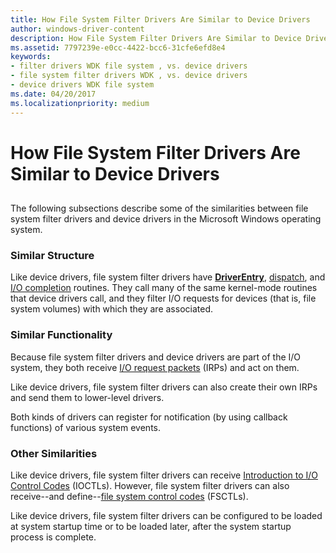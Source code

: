 ```yaml
---
title: How File System Filter Drivers Are Similar to Device Drivers
author: windows-driver-content
description: How File System Filter Drivers Are Similar to Device Drivers
ms.assetid: 7797239e-e0cc-4422-bcc6-31cfe6efd8e4
keywords:
- filter drivers WDK file system , vs. device drivers
- file system filter drivers WDK , vs. device drivers
- device drivers WDK file system
ms.date: 04/20/2017
ms.localizationpriority: medium
---
```


# How File System Filter Drivers Are Similar to Device Drivers


## <span id="ddk_how_file_system_filter_drivers_are_similar_to_device_drivers_if"></span><span id="DDK_HOW_FILE_SYSTEM_FILTER_DRIVERS_ARE_SIMILAR_TO_DEVICE_DRIVERS_IF"></span>


The following subsections describe some of the similarities between file system filter drivers and device drivers in the Microsoft Windows operating system.

### <span id="Similar_Structure"></span><span id="similar_structure"></span><span id="SIMILAR_STRUCTURE"></span>Similar Structure

Like device drivers, file system filter drivers have [**DriverEntry**](https://msdn.microsoft.com/library/windows/hardware/ff544113), [dispatch](https://msdn.microsoft.com/library/windows/hardware/ff566407), and [I/O completion](https://msdn.microsoft.com/library/windows/hardware/ff565398) routines. They call many of the same kernel-mode routines that device drivers call, and they filter I/O requests for devices (that is, file system volumes) with which they are associated.

### <span id="Similar_Functionality"></span><span id="similar_functionality"></span><span id="SIMILAR_FUNCTIONALITY"></span>Similar Functionality

Because file system filter drivers and device drivers are part of the I/O system, they both receive [I/O request packets](https://msdn.microsoft.com/library/windows/hardware/ff558771) (IRPs) and act on them.

Like device drivers, file system filter drivers can also create their own IRPs and send them to lower-level drivers.

Both kinds of drivers can register for notification (by using callback functions) of various system events.

### <span id="Other_Similarities"></span><span id="other_similarities"></span><span id="OTHER_SIMILARITIES"></span>Other Similarities

Like device drivers, file system filter drivers can receive [Introduction to I/O Control Codes](https://msdn.microsoft.com/library/windows/hardware/ff548059) (IOCTLs). However, file system filter drivers can also receive--and define--[file system control codes](https://msdn.microsoft.com/library/windows/hardware/ff540367) (FSCTLs).

Like device drivers, file system filter drivers can be configured to be loaded at system startup time or to be loaded later, after the system startup process is complete.

 

 




